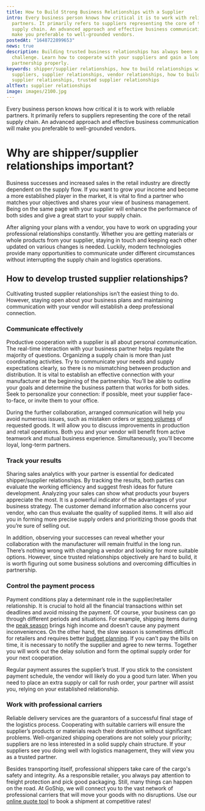 ```yaml
---
title: How to Build Strong Business Relationships with a Supplier
intro: Every business person knows how critical it is to work with reliable
  partners. It primarily refers to suppliers representing the core of the retail
  supply chain. An advanced approach and effective business communication will
  make you preferable to well-grounded vendors.
postedAt: "1648722899653"
news: true
description: Building trusted business relationships has always been a
  challenge. Learn how to cooperate with your suppliers and gain a long-term
  partnership properly.
keywords: shipper/supplier relationships, how to build relationships with
  suppliers, supplier relationships, vendor relationships, how to build strong
  supplier relationships, trusted supplier relationships
altText: supplier relationships
image: images/2100.jpg
---
```



Every business person knows how critical it is to work with reliable partners. It primarily refers to suppliers representing the core of the retail supply chain. An advanced approach and effective business communication will make you preferable to well-grounded vendors.

# Why are shipper/supplier relationships important?



Business successes and increased sales in the retail industry are directly dependent on the supply flow. If you want to grow your income and become a more established player in the market, it is vital to find a partner who matches your objectives and shares your view of business management. Being on the same page with your supplier will enhance the performance of both sides and give a great start to your supply chain.



After aligning your plans with a vendor, you have to work on upgrading your professional relationships constantly. Whether you are getting materials or whole products from your supplier, staying in touch and keeping each other updated on various changes is needed. Luckily, modern technologies provide many opportunities to communicate under different circumstances without interrupting the supply chain and logistics operations. 



## How to develop trusted supplier relationships?



Cultivating trusted supplier relationships isn’t the easiest thing to do. However, staying open about your business plans and maintaining communication with your vendor will establish a deep professional connection.



### Communicate effectively



Productive cooperation with a supplier is all about personal communication. The real-time interaction with your business partner helps regulate the majority of questions. Organizing a supply chain is more than just coordinating activities. Try to communicate your needs and supply expectations clearly, so there is no mismatching between production and distribution. It is vital to establish an effective connection with your manufacturer at the beginning of the partnership. You’ll be able to outline your goals and determine the business pattern that works for both sides. Seek to personalize your connection: if possible, meet your supplier face-to-face, or invite them to your office.



During the further collaboration, arranged communication will help you avoid numerous issues, such as mistaken orders or [wrong volumes](https://www.goship.com/posts/how-to-optimize-order-fulfillment-to-avoid-overstocking-and-understocking) of requested goods. It will allow you to discuss improvements in production and retail operations. Both you and your vendor will benefit from active teamwork and mutual business experience. Simultaneously, you’ll become loyal, long-term partners. 



### Track your results

Sharing sales analytics with your partner is essential for dedicated shipper/supplier relationships. By tracking the results, both parties can evaluate the working efficiency and suggest fresh ideas for future development. Analyzing your sales can show what products your buyers appreciate the most. It is a powerful indicator of the advantages of your business strategy. The customer demand information also concerns your vendor, who can thus evaluate the quality of supplied items. It will also aid you in forming more precise supply orders and prioritizing those goods that you’re sure of selling out.



In addition, observing your successes can reveal whether your collaboration with the manufacturer will remain fruitful in the long run. There’s nothing wrong with changing a vendor and looking for more suitable options. However, since trusted relationships objectively are hard to build, it is worth figuring out some business solutions and overcoming difficulties in partnership.

### Control the payment process



Payment conditions play a determinant role in the supplier/retailer relationship. It is crucial to hold all the financial transactions within set deadlines and avoid missing the payment. Of course, your business can go through different periods and situations. For example, shipping items during the [peak season](https://www.goship.com/posts/preparing-for-peak-season-shipping) brings high income and doesn’t cause any payment inconveniences. On the other hand, the slow season is sometimes difficult for retailers and requires better [budget planning](https://www.goship.com/posts/3-tips-for-transportation-budgeting-in-2021). If you can’t pay the bills on time, it is necessary to notify the supplier and agree to new terms. Together you will work out the delay solution and form the optimal supply order for your next cooperation.



Regular payment assures the supplier’s trust. If you stick to the consistent payment schedule, the vendor will likely do you a good turn later. When you need to place an extra supply or call for rush order, your partner will assist you, relying on your established relationship.

### Work with professional carriers

Reliable delivery services are the guarantors of a successful final stage of the logistics process. Cooperating with suitable carriers will ensure the supplier’s products or materials reach their destination without significant problems. Well-organized shipping operations are not solely your priority; suppliers are no less interested in a solid supply chain structure. If your suppliers see you doing well with logistics management, they will view you as a trusted partner.



Besides transporting itself, professional shippers take care of the cargo's safety and integrity. As a responsible retailer, you always pay attention to freight protection and pick good packaging. Still, many things can happen on the road. At GoShip, we will connect you to the vast network of professional carriers that will move your goods with no disruptions. Use our [online quote tool](https://www.goship.com/) to book a shipment at competitive rates!